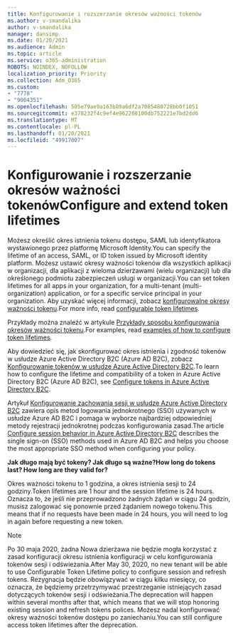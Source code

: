 ```yaml
---
title: Konfigurowanie i rozszerzanie okresów ważności tokenów
ms.author: v-smandalika
author: v-smandalika
manager: dansimp
ms.date: 01/20/2021
ms.audience: Admin
ms.topic: article
ms.service: o365-administration
ROBOTS: NOINDEX, NOFOLLOW
localization_priority: Priority
ms.collection: Adm_O365
ms.custom:
- "7778"
- "9004351"
ms.openlocfilehash: 505e79ae9a163b89a6df2a7085480728bb0f1051
ms.sourcegitcommit: e378232f4c9ef4e962208100db752221e7bd2dd6
ms.translationtype: MT
ms.contentlocale: pl-PL
ms.lasthandoff: 01/20/2021
ms.locfileid: "49917007"
---
```

# <a name="configure-and-extend-token-lifetimes"></a><span data-ttu-id="44661-102">Konfigurowanie i rozszerzanie okresów ważności tokenów</span><span class="sxs-lookup"><span data-stu-id="44661-102">Configure and extend token lifetimes</span></span>

<span data-ttu-id="44661-103">Możesz określić okres istnienia tokenu dostępu, SAML lub identyfikatora wystawionego przez platformę Microsoft Identity.</span><span class="sxs-lookup"><span data-stu-id="44661-103">You can specify the lifetime of an access, SAML, or ID token issued by Microsoft identity platform.</span></span> <span data-ttu-id="44661-104">Możesz ustawić okresy ważności tokenów dla wszystkich aplikacji w organizacji, dla aplikacji z wieloma dzierżawami (wielu organizacji) lub dla określonego podmiotu zabezpieczeń usługi w organizacji.</span><span class="sxs-lookup"><span data-stu-id="44661-104">You can set token lifetimes for all apps in your organization, for a multi-tenant (multi-organization) application, or for a specific service principal in your organization.</span></span> <span data-ttu-id="44661-105">Aby uzyskać więcej informacji, zobacz [konfigurowalne okresy ważności tokenu](https://docs.microsoft.com/azure/active-directory/develop/active-directory-configurable-token-lifetimes).</span><span class="sxs-lookup"><span data-stu-id="44661-105">For more info, read [configurable token lifetimes](https://docs.microsoft.com/azure/active-directory/develop/active-directory-configurable-token-lifetimes).</span></span>

<span data-ttu-id="44661-106">Przykłady można znaleźć w artykule [Przykłady sposobu konfigurowania okresów ważności tokenu](https://docs.microsoft.com/azure/active-directory/develop/configure-token-lifetimes).</span><span class="sxs-lookup"><span data-stu-id="44661-106">For examples, read [examples of how to configure token lifetimes](https://docs.microsoft.com/azure/active-directory/develop/configure-token-lifetimes).</span></span>

<span data-ttu-id="44661-107">Aby dowiedzieć się, jak skonfigurować okres istnienia i zgodność tokenów w usłudze Azure Active Directory B2C (Azure AD B2C), zobacz [Konfigurowanie tokenów w usłudze Azure Active Directory B2C](https://docs.microsoft.com/azure/active-directory-b2c/configure-tokens?pivots=b2c-user-flow).</span><span class="sxs-lookup"><span data-stu-id="44661-107">To learn how to configure the lifetime and compatibility of a token in Azure Active Directory B2C (Azure AD B2C), see [Configure tokens in Azure Active Directory B2C](https://docs.microsoft.com/azure/active-directory-b2c/configure-tokens?pivots=b2c-user-flow).</span></span>

<span data-ttu-id="44661-108">Artykuł [Konfigurowanie zachowania sesji w usłudze Azure Active Directory B2C](https://docs.microsoft.com/azure/active-directory-b2c/session-behavior?pivots=b2c-user-flow) zawiera opis metod logowania jednokrotnego (SSO) używanych w usłudze Azure AD B2C i pomaga w wyborze najbardziej odpowiedniej metody rejestracji jednokrotnej podczas konfigurowania zasad.</span><span class="sxs-lookup"><span data-stu-id="44661-108">The article [Configure session behavior in Azure Active Directory B2C](https://docs.microsoft.com/azure/active-directory-b2c/session-behavior?pivots=b2c-user-flow) describes the single sign-on (SSO) methods used in Azure AD B2C and helps you choose the most appropriate SSO method when configuring your policy.</span></span>

<span data-ttu-id="44661-109">**Jak długo mają być tokeny? Jak długo są ważne?**</span><span class="sxs-lookup"><span data-stu-id="44661-109">**How long do tokens last? How long are they valid for?**</span></span>

<span data-ttu-id="44661-110">Okres ważności tokenu to 1 godzina, a okres istnienia sesji to 24 godziny.</span><span class="sxs-lookup"><span data-stu-id="44661-110">Token lifetimes are 1 hour and the session lifetime is 24 hours.</span></span> <span data-ttu-id="44661-111">Oznacza to, że jeśli nie przeprowadzono żadnych żądań w ciągu 24 godzin, musisz zalogować się ponownie przed żądaniem nowego tokenu.</span><span class="sxs-lookup"><span data-stu-id="44661-111">This means that if no requests have been made in 24 hours, you will need to log in again before requesting a new token.</span></span>

> [!NOTE]
> <span data-ttu-id="44661-112">Po 30 maja 2020, żadna Nowa dzierżawa nie będzie mogła korzystać z zasad konfiguracji okresu istnienia konfiguracji w celu konfigurowania tokenów sesji i odświeżania.</span><span class="sxs-lookup"><span data-stu-id="44661-112">After May 30, 2020, no new tenant will be able to use Configurable Token Lifetime policy to configure session and refresh tokens.</span></span> <span data-ttu-id="44661-113">Rezygnacja będzie obowiązywać w ciągu kilku miesięcy, co oznacza, że będziemy przetrzymywać przestrzeganie istniejących zasad dotyczących tokenów sesji i odświeżania.</span><span class="sxs-lookup"><span data-stu-id="44661-113">The deprecation will happen within several months after that, which means that we will stop honoring existing session and refresh tokens polices.</span></span> <span data-ttu-id="44661-114">Możesz nadal konfigurować okresy ważności tokenów dostępu po zaniechaniu.</span><span class="sxs-lookup"><span data-stu-id="44661-114">You can still configure access token lifetimes after the deprecation.</span></span>






